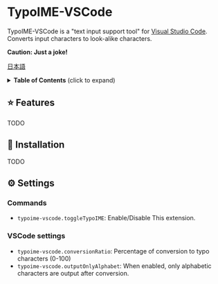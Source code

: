 # TypoIME-VSCode

TypoIME-VSCode is a "text input support tool" for [Visual Studio Code](https://code.visualstudio.com/).
Converts input characters to look-alike characters.

**Caution: Just a joke!**

[日本語](./README_ja.md)

<details>
  <summary><strong>Table of Contents</strong> (click to expand)</summary>

- [Features](#-features)
- [💾 Installation](#-installation)
- [⚙️ Settings](#️-settings)
  - [Commands](#commands)
  - [VSCode settings](#vscode-settings)

</details>

## ⭐ Features

TODO

## 💾 Installation

TODO

## ⚙️ Settings

### Commands
* `typoime-vscode.toggleTypoIME`: Enable/Disable This extension.

### VSCode settings

* `typoime-vscode.conversionRatio`: Percentage of conversion to typo characters (0-100)
* `typoime-vscode.outputOnlyAlphabet`: When enabled, only alphabetic characters are output after conversion.

<!--
## Known Issues
Nothing yet.
-->

<!--
## Release Notes

### 0.1.0

Initial release of TypoIME-VSCode
-->
